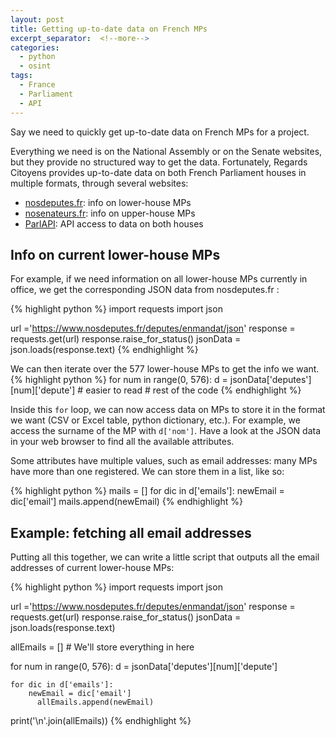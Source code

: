 ```yaml
---
layout: post
title: Getting up-to-date data on French MPs
excerpt_separator:  <!--more-->
categories:
  - python
  - osint
tags:
  - France
  - Parliament
  - API
---
```

Say we need to quickly get up-to-date data on French MPs for a project.

Everything we need is on the National Assembly or on the Senate websites, but they provide no structured way to get the data.
Fortunately, Regards Citoyens provides up-to-date data on both French Parliament houses in multiple formats, through several websites:
* [nosdeputes.fr](https://nosdeputes.fr): info on lower-house MPs
* [nosenateurs.fr](https://nossenateurs.fr): info on upper-house MPs
* [ParlAPI](https://www.parlapi.fr/): API access to data on both houses

## Info on current lower-house MPs

For example, if we need information on all lower-house MPs currently in office, we get the corresponding JSON data from nosdeputes.fr :

{% highlight python %}
import requests
import json

url ='https://www.nosdeputes.fr/deputes/enmandat/json'
response = requests.get(url)
response.raise_for_status()
jsonData = json.loads(response.text)
{% endhighlight %}

We can then iterate over the 577 lower-house MPs to get the info we want.
{% highlight python %}
for num in range(0, 576):
	  d = jsonData['deputes'][num]['depute'] # easier to read
    # rest of the code
{% endhighlight %}

Inside this `for` loop, we can now access data on MPs to store it in the format we want (CSV or Excel table, python dictionary, etc.). For example, we access the surname of the MP with `d['nom']`. Have a look at the JSON data in your web browser to find all the available attributes.

Some attributes have multiple values, such as email addresses: many MPs have more than one registered. We can store them in a list, like so:

{% highlight python %}
	mails = []
	for dic in d['emails']:
		newEmail = dic['email']
		mails.append(newEmail)
{% endhighlight %}

## Example: fetching all email addresses

Putting all this together, we can write a little script that outputs all the email addresses of current lower-house MPs:

{% highlight python %}
import requests
import json

url ='https://www.nosdeputes.fr/deputes/enmandat/json'
response = requests.get(url)
response.raise_for_status()
jsonData = json.loads(response.text)

allEmails = [] # We'll store everything in here

for num in range(0, 576):
	  d = jsonData['deputes'][num]['depute']

    for dic in d['emails']:
  	    newEmail = dic['email']
  		  allEmails.append(newEmail)

print('\n'.join(allEmails))
{% endhighlight %}
